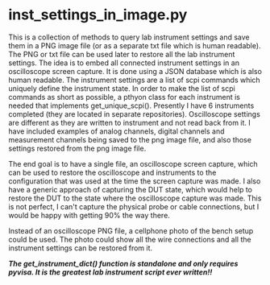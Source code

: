 # inst_settings_in_image.py
This is a collection of methods to query lab instrument settings and save them in a PNG image file (or as a separate txt file which is human readable). The PNG or txt file can be used later to restore all the lab instrument settings.
The idea is to embed all connected instrument settings in an oscilloscope screen capture. It is done using a JSON database which is also human readable. The instrument settings are a list of scpi commands which uniquely define the instrument state. In order to make the list of scpi commands as short as possible, a pthyon class for each instrument is needed that implements get_unique_scpi(). Presently I have 6 instruments completed (they are located in separate repositories). Oscilloscope settings are different as they are written to instrument and not read back from it. I have included examples of analog channels, digital channels and measurement channels being saved to the png image file, and also those settings restored from the png image file.

The end goal is to have a single file, an oscilloscope screen capture, which can be used to restore the oscilloscope and instruments to the configuration that was used at the time the screen capture was made. I also have a generic approach of capturing the DUT state, which would help to restore the DUT to the state where the oscilloscope capture was made. This is not perfect, I can't capture the physical probe or cable connections, but I would be happy with getting 90% the way there.

Instead of an oscilloscope PNG file, a cellphone photo of the bench setup could be used. The photo could show all the wire connections and all the instrument settings can be restored from it.

***The get_instrument_dict() function is standalone and only requires pyvisa. It is the greatest lab instrument script ever written!!***
